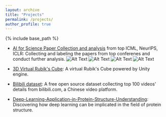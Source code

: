 ```yaml
---
layout: archive
title: "Projects"
permalink: /projects/
author_profile: true
---
```


{% include base_path %}


* [AI for Science Paper Collection and analysis](https://github.com/Zixuan-Wang1215/AI_for_Science_paper_collection) from top ICML, NeurIPS, ICLR: Collecting and labeling the papers from top conferenes and conduct further analysis.
![Alt Text](.../images/science.png)
![Alt Text](.../images/ml.png)
![Alt Text](.../images/conference_application_year.png)
![Alt Text](.../images/ai4s_paper_ratio.png)

* [3D Virtual Rubik's Cube](https://github.com/Zixuan-Wang1215/3D-Virtual-Rubiks-Cube): A virtual Rubik's Cube powered by Unity engine.

* [Bilibili dataset](https://github.com/Zixuan-Wang1215/Bilibili_Dataset): A free open source dataset collecting top 100 videos' details from bilibili.com, a Chinese video platform.

* [Deep-Learning-Application-in-Protein-Structure-Understanding](https://github.com/Zixuan-Wang1215/Deep-Learning-Application-in-Protein-Structure-Understanding): Discovering how deep learning can be implicated in the field of protein structure.